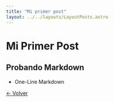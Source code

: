 ```yaml
---
title: "Mi primer post"
layout: ../../layouts/LayoutPosts.astro
---
```


# Mi Primer Post

## Probando Markdown

- One-Line Markdown

[&larr; Volver](/posts)
